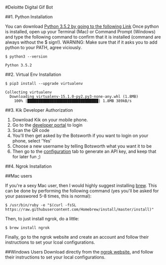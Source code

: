 #Deloitte Digital Gif Bot

##1. Python Installation

You can download [Python 3.5.2 by going to the following Link](https://www.python.org/downloads/)
Once python is installed, open up your Terminal (Mac) or Command Prompt (Windows) and type the following command to confirm that it is installed (command are always without the $ sign!). WARNING: Make sure that if it asks you to add python to your PATH, agree viciously.

```
$ python3 --version

Python 3.5.2
```

##2. Virtual Env Installation
```
$ pip3 install --upgrade virtualenv

Collecting virtualenv
  Downloading virtualenv-15.1.0-py2.py3-none-any.whl (1.8MB)
    100% |████████████████████████████████| 1.8MB 389kB/s
```

##3. Kik Developer Authorization

1. Download Kik on your mobile phone.
2. Go to the [developer portal](https://dev.kik.com/#/login) to login
3. Scan the QR code
4. You'll then get asked by the Botsworth if you want to login on your phone, select 'Yes'
5. Choose a new username by telling Botsworth what you want it to be
5. Then go to the [configuration](https://dev.kik.com/#/engine/5702738761744384) tab to generate an API key, and keep that for later fun ;)

##4. Ngrok Installation

##Mac users

If you're a sexy Mac user, then I would highly suggest installing [brew](http://brew.sh/). This can be done by performing the following command (yes you'll be asked for your passwored 5-8 times, this is normal):
```
$ /usr/bin/ruby -e "$(curl -fsSL https://raw.githubusercontent.com/Homebrew/install/master/install)"
```
Then, to just install ngrok, do a little:
```
$ brew install ngrok
```
Finally, go to the ngrok website and create an account and follow their instructions to set your lcoal configurations.


##Windows Users
Download directly from the [ngrok website.](https://ngrok.com/download) and follow their instructions to set your local configurations.